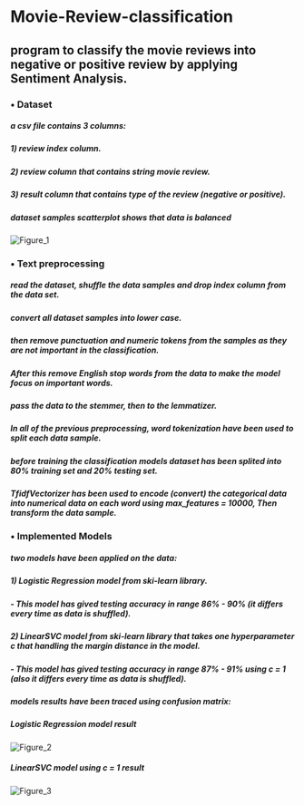# Movie-Review-classification
## program to classify the movie reviews into negative or positive review by applying Sentiment Analysis.

### •	Dataset
##### a csv file contains 3 columns:
##### 1)	review index column.
##### 2)	review column that contains string movie review.
##### 3)	result column that contains type of the review (negative or positive).

##### dataset samples scatterplot shows that data is balanced
![Figure_1](https://github.com/MohamedAbdallah9061/Movie-Review-classification/assets/100321888/d0985649-e1b1-486c-b04d-a736243d2190)
### • Text preprocessing
##### read the dataset, shuffle the data samples and drop index column from the data set.
##### convert all dataset samples into lower case.
##### then remove punctuation and numeric tokens from the samples as they are not important in the classification.
##### After this remove English stop words from the data to make the model focus on important words.
##### pass the data to the stemmer, then to the lemmatizer.
##### In all of the previous preprocessing, word tokenization have been used to split each data sample.

##### before training the classification models dataset has been splited into 80% training set and 20% testing set.
##### TfidfVectorizer has been used to encode (convert) the categorical data into numerical data on each word using max_features =  10000, Then transform the data sample.

### • Implemented Models
##### two models have been applied on the data:
##### 1)	Logistic Regression model from ski-learn library.
##### - This model has gived testing accuracy in range 86% - 90% (it differs every time as data is shuffled).
##### 2)	LinearSVC model from ski-learn library that takes one hyperparameter c that handling the margin distance in the model.
##### - This model has gived testing accuracy in range 87% - 91% using c = 1 (also it differs every time as data is shuffled).

##### models results have been traced using confusion matrix:

##### Logistic Regression model result
![Figure_2](https://github.com/MohamedAbdallah9061/Movie-Review-classification/assets/100321888/8e6a3046-0ee7-4c52-bcf9-ca222c1345f3)

##### LinearSVC model using c = 1 result

![Figure_3](https://github.com/MohamedAbdallah9061/Movie-Review-classification/assets/100321888/3b7c9960-9a2f-4b06-a5e4-dc0f5b5e2854)
